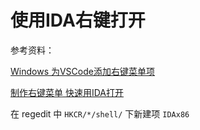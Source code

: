 # 使用IDA右键打开

参考资料：

[Windows 为VSCode添加右键菜单项](https://www.jianshu.com/p/d7e91b1e33e8)

[制作右键菜单 快速用IDA打开](https://bbs.pediy.com/thread-191632.htm)

在 regedit 中 `HKCR/*/shell/` 下新建项 `IDAx86`